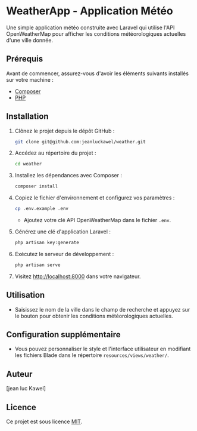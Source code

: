 # WeatherApp - Application Météo  




Une simple application météo construite avec Laravel qui utilise l'API OpenWeatherMap pour afficher les conditions météorologiques actuelles d'une ville donnée.



## Prérequis

Avant de commencer, assurez-vous d'avoir les éléments suivants installés sur votre machine :



- [Composer](https://getcomposer.org/)
- [PHP](https://www.php.net/)

## Installation

1. Clônez le projet depuis le dépôt GitHub :

    ```bash
    git clone git@github.com:jeanluckawel/weather.git
    ```

2. Accédez au répertoire du projet :

    ```bash
    cd weather
    ```

3. Installez les dépendances avec Composer :

    ```bash
    composer install
    ```

4. Copiez le fichier d'environnement et configurez vos paramètres :

    ```bash
    cp .env.example .env
    ```

    - Ajoutez votre clé API OpenWeatherMap dans le fichier `.env`.

5. Générez une clé d'application Laravel :

    ```bash
    php artisan key:generate
    ```

6. Exécutez le serveur de développement :

    ```bash
    php artisan serve
    ```

7. Visitez [http://localhost:8000](http://localhost:8000) dans votre navigateur.

## Utilisation

- Saisissez le nom de la ville dans le champ de recherche et appuyez sur le bouton pour obtenir les conditions météorologiques actuelles.

## Configuration supplémentaire

- Vous pouvez personnaliser le style et l'interface utilisateur en modifiant les fichiers Blade dans le répertoire `resources/views/weather/`.

## Auteur

[jean luc Kawel]

## Licence

Ce projet est sous licence [MIT](LICENSE).
